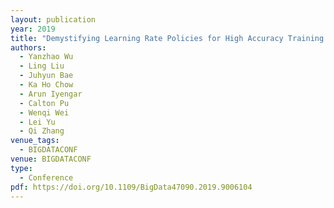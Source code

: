 ```yaml
---
layout: publication
year: 2019
title: "Demystifying Learning Rate Policies for High Accuracy Training of Deep Neural Networks"
authors:
  - Yanzhao Wu
  - Ling Liu
  - Juhyun Bae
  - Ka Ho Chow
  - Arun Iyengar
  - Calton Pu
  - Wenqi Wei
  - Lei Yu
  - Qi Zhang
venue_tags:
  - BIGDATACONF
venue: BIGDATACONF
type:
  - Conference
pdf: https://doi.org/10.1109/BigData47090.2019.9006104
---
```

